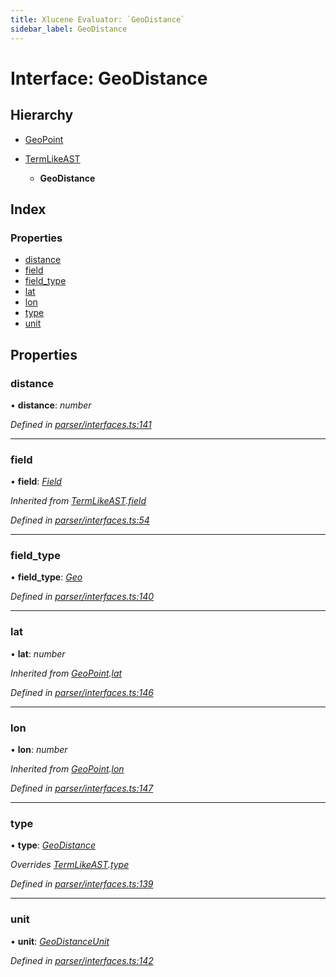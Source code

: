 ```yaml
---
title: Xlucene Evaluator: `GeoDistance`
sidebar_label: GeoDistance
---
```


# Interface: GeoDistance

## Hierarchy

* [GeoPoint](geopoint.md)

* [TermLikeAST](termlikeast.md)

  * **GeoDistance**

## Index

### Properties

* [distance](geodistance.md#distance)
* [field](geodistance.md#field)
* [field_type](geodistance.md#field_type)
* [lat](geodistance.md#lat)
* [lon](geodistance.md#lon)
* [type](geodistance.md#type)
* [unit](geodistance.md#unit)

## Properties

###  distance

• **distance**: *number*

*Defined in [parser/interfaces.ts:141](https://github.com/terascope/teraslice/blob/0ae31df4/packages/xlucene-evaluator/src/parser/interfaces.ts#L141)*

___

###  field

• **field**: *[Field](../overview.md#field)*

*Inherited from [TermLikeAST](termlikeast.md).[field](termlikeast.md#field)*

*Defined in [parser/interfaces.ts:54](https://github.com/terascope/teraslice/blob/0ae31df4/packages/xlucene-evaluator/src/parser/interfaces.ts#L54)*

___

###  field_type

• **field_type**: *[Geo](../enums/fieldtype.md#geo)*

*Defined in [parser/interfaces.ts:140](https://github.com/terascope/teraslice/blob/0ae31df4/packages/xlucene-evaluator/src/parser/interfaces.ts#L140)*

___

###  lat

• **lat**: *number*

*Inherited from [GeoPoint](geopoint.md).[lat](geopoint.md#lat)*

*Defined in [parser/interfaces.ts:146](https://github.com/terascope/teraslice/blob/0ae31df4/packages/xlucene-evaluator/src/parser/interfaces.ts#L146)*

___

###  lon

• **lon**: *number*

*Inherited from [GeoPoint](geopoint.md).[lon](geopoint.md#lon)*

*Defined in [parser/interfaces.ts:147](https://github.com/terascope/teraslice/blob/0ae31df4/packages/xlucene-evaluator/src/parser/interfaces.ts#L147)*

___

###  type

• **type**: *[GeoDistance](../enums/asttype.md#geodistance)*

*Overrides [TermLikeAST](termlikeast.md).[type](termlikeast.md#type)*

*Defined in [parser/interfaces.ts:139](https://github.com/terascope/teraslice/blob/0ae31df4/packages/xlucene-evaluator/src/parser/interfaces.ts#L139)*

___

###  unit

• **unit**: *[GeoDistanceUnit](../overview.md#geodistanceunit)*

*Defined in [parser/interfaces.ts:142](https://github.com/terascope/teraslice/blob/0ae31df4/packages/xlucene-evaluator/src/parser/interfaces.ts#L142)*
